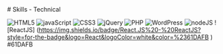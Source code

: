 <div>

</div>
# Skills - Technical

![HTML5](https://img.shields.io/badge/HTML5-%23E34F26?style=for-the-badge&logo=HTML5&logoColor=white)
![javaScript](https://img.shields.io/badge/javaScript-%23F7DF1E?style=for-the-badge&logo=javaScript&logoColor=white)
![CSS3](https://img.shields.io/badge/CSS3-%231572B6?style=for-the-badge&logo=CSS3&logoColor=white)
![jQuery](https://img.shields.io/badge/jQuery-%230769AD?style=for-the-badge&logo=jQuery&logoColor=white)
![PHP](https://img.shields.io/badge/PHP-%23777BB4?style=for-the-badge&logo=PHP&logoColor=white)
![WordPress](https://img.shields.io/badge/WordPress-%2321759B?style=for-the-badge&logo=Wordpress&logoColor=white)
![nodeJS](https://img.shields.io/badge/NodeJS-%23339933?style=for-the-badge&logo=Node.js&logoColor=white)
![ReactJS] (https://img.shields.io/badge/React.JS%20-%20ReactJS?style=for-the-badge&logo=React&logoColor=white&color=%2361DAFB
)
#61DAFB

